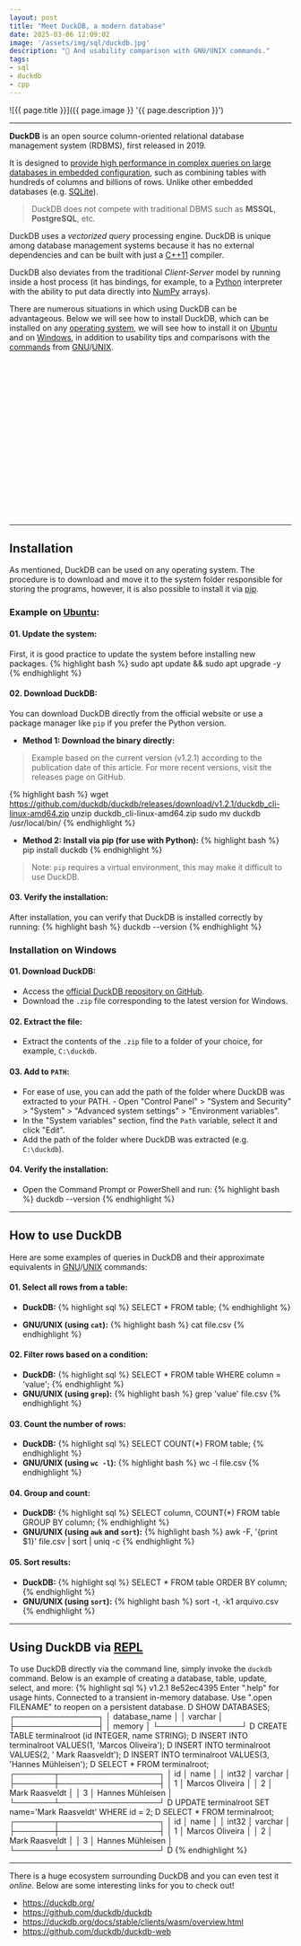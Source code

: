 ```yaml
---
layout: post
title: "Meet DuckDB, a modern database"
date: 2025-03-06 12:09:02
image: '/assets/img/sql/duckdb.jpg'
description: "🚀 And usability comparison with GNU/UNIX commands."
tags:
- sql
- duckdb
- cpp
---
```


![{{ page.title }}]({{ page.image }} '{{ page.description }}')

---

**DuckDB** is an open source column-oriented relational database management system (RDBMS), first released in 2019.

It is designed to <u>provide high performance in complex queries on large databases in embedded configuration</u>, such as combining tables with hundreds of columns and billions of rows. Unlike other embedded databases (e.g. [SQLite](https://terminalroot.com/tags#sql)).

> DuckDB does not compete with traditional DBMS such as **MSSQL**, **PostgreSQL**, etc.

DuckDB uses a *vectorized query* processing engine. DuckDB is unique among database management systems because it has no external dependencies and can be built with just a [C++11](https://terminalroot.com/tags#cpp) compiler.

DuckDB also deviates from the traditional *Client-Server* model by running inside a host process (it has bindings, for example, to a [Python](https://terminalroot.com/tags#python) interpreter with the ability to put data directly into [NumPy](https://terminalroot.com/numcpp-numpy-for-cpp/) arrays).

There are numerous situations in which using DuckDB can be advantageous. Below we will see how to install DuckDB, which can be installed on any [operating system](https://terminalroot.com/tags#operatingsystem), we will see how to install it on [Ubuntu](https://terminalroot.com/tags#ubuntu) and on [Windows](https://terminalroot.com/tags#windows), in addition to usability tips and comparisons with the [commands](https://terminalroot.com/tags#commands) from [GNU](https://terminalroot.com/tags#gnu)/[UNIX](https://terminalroot.com/tags#unix).


<!-- SQUARE - GAMES ROOT -->
<script async src="//pagead2.googlesyndication.com/pagead/js/adsbygoogle.js"></script>
<ins class="adsbygoogle"
style="display:inline-block;width:336px;height:280px"
data-ad-client="ca-pub-2838251107855362"
data-ad-slot="5351066970"></ins>
<script>
(adsbygoogle = window.adsbygoogle || []).push({});
</script>

---

## Installation

As mentioned, DuckDB can be used on any operating system. The procedure is to download and move it to the system folder responsible for storing the programs, however, it is also possible to install it via [pip](https://pypi.org/project/pip/).

### Example on [Ubuntu](https://terminalroot.com/tags#ubuntu):
#### 01. **Update the system:**
First, it is good practice to update the system before installing new packages. 
{% highlight bash %}
sudo apt update && sudo apt upgrade -y
{% endhighlight %}

#### 02. **Download DuckDB:**
You can download DuckDB directly from the official website or use a package manager like `pip` if you prefer the Python version.
- **Method 1: Download the binary directly:**
> Example based on the current version (v1.2.1) according to the publication date of this article. For more recent versions, visit the releases page on GitHub.

{% highlight bash %}
wget https://github.com/duckdb/duckdb/releases/download/v1.2.1/duckdb_cli-linux-amd64.zip
unzip duckdb_cli-linux-amd64.zip
sudo mv duckdb /usr/local/bin/
{% endhighlight %}

- **Method 2: Install via pip (for use with Python):**
{% highlight bash %}
pip install duckdb
{% endhighlight %}
> Note: `pip` requires a virtual environment, this may make it difficult to use DuckDB.

#### 03. **Verify the installation:**
After installation, you can verify that DuckDB is installed correctly by running:
{% highlight bash %}
duckdb --version
{% endhighlight %}

### Installation on Windows
#### 01. **Download DuckDB:**
- Access the [official DuckDB repository on GitHub](https://github.com/duckdb/duckdb/releases).
- Download the `.zip` file corresponding to the latest version for Windows.

#### 02. **Extract the file:**
- Extract the contents of the `.zip` file to a folder of your choice, for example, `C:\duckdb`.

#### 03. **Add to `PATH`:**
- For ease of use, you can add the path of the folder where DuckDB was extracted to your PATH. - Open "Control Panel" > "System and Security" > "System" > "Advanced system settings" > "Environment variables".
- In the "System variables" section, find the `Path` variable, select it and click "Edit".
- Add the path of the folder where DuckDB was extracted (e.g. `C:\duckdb`).

#### 04. **Verify the installation:**
- Open the Command Prompt or PowerShell and run:
{% highlight bash %}
duckdb --version
{% endhighlight %}


<!-- RECTANGLE 2 - OnParagragraph -->
<script async src="//pagead2.googlesyndication.com/pagead/js/adsbygoogle.js"></script>
<ins class="adsbygoogle"
style="display:block; text-align:center;"
data-ad-layout="in-article"
data-ad-format="fluid"
data-ad-client="ca-pub-2838251107855362"
data-ad-slot="8549252987"></ins>
<script>
(adsbygoogle = window.adsbygoogle || []).push({});
</script>

---

## How to use DuckDB
Here are some examples of queries in DuckDB and their approximate equivalents in [GNU](https://terminalroot.com/tags#gnu)/[UNIX](https://terminalroot.com/tags#unix) commands:

#### 01. **Select all rows from a table:**
- **DuckDB:**
{% highlight sql %}
SELECT * FROM table;
{% endhighlight %}

- **GNU/UNIX (using `cat`):**
{% highlight bash %}
cat file.csv
{% endhighlight %}

#### 02. **Filter rows based on a condition:**
- **DuckDB:**
{% highlight sql %}
SELECT * FROM table WHERE column = 'value';
{% endhighlight %}
- **GNU/UNIX (using `grep`):**
{% highlight bash %}
grep 'value' file.csv
{% endhighlight %}

#### 03. **Count the number of rows:**
- **DuckDB:**
{% highlight sql %}
SELECT COUNT(*) FROM table;
{% endhighlight %}
- **GNU/UNIX (using `wc -l`):**
{% highlight bash %}
wc -l file.csv
{% endhighlight %}

#### 04. **Group and count:**
- **DuckDB:**
{% highlight sql %}
SELECT column, COUNT(*) FROM table GROUP BY column;
{% endhighlight %}
- **GNU/UNIX (using `awk` and `sort`):**
{% highlight bash %}
awk -F, '{print $1}' file.csv | sort | uniq -c
{% endhighlight %}

#### 05. **Sort results:**
- **DuckDB:**
{% highlight sql %}
SELECT * FROM table ORDER BY column;
{% endhighlight %}
- **GNU/UNIX (using `sort`):**
{% highlight bash %}
sort -t, -k1 arquivo.csv
{% endhighlight %}

---

## Using DuckDB via [REPL](https://terminalroot.com/create-repl-commands-easily/)
To use DuckDB directly via the command line, simply invoke the `duckdb` command. Below is an example of creating a database, table, update, select, and more:
{% highlight sql %}
v1.2.1 8e52ec4395
Enter ".help" for usage hints.
Connected to a transient in-memory database.
Use ".open FILENAME" to reopen on a persistent database.
D SHOW DATABASES;
┌───────────────┐
│ database_name │
│    varchar    │
├───────────────┤
│ memory        │
└───────────────┘
D CREATE TABLE terminalroot (id INTEGER, name STRING);
D INSERT INTO terminalroot VALUES(1, 'Marcos Oliveira');
D INSERT INTO terminalroot VALUES(2, ' Mark Raasveldt');
D INSERT INTO terminalroot VALUES(3, 'Hannes Mühleisen');
D SELECT * FROM terminalroot;
┌───────┬──────────────────┐
│  id   │       name       │
│ int32 │     varchar      │
├───────┼──────────────────┤
│     1 │ Marcos Oliveira  │
│     2 │  Mark Raasveldt  │
│     3 │ Hannes Mühleisen │
└───────┴──────────────────┘
D UPDATE terminalroot SET name='Mark Raasveldt' WHERE id = 2;
D SELECT * FROM terminalroot;
┌───────┬──────────────────┐
│  id   │       name       │
│ int32 │     varchar      │
├───────┼──────────────────┤
│     1 │ Marcos Oliveira  │
│     2 │ Mark Raasveldt   │
│     3 │ Hannes Mühleisen │
└───────┴──────────────────┘
D 
{% endhighlight %}

---

There is a huge ecosystem surrounding DuckDB and you can even test it *online*. Below are some interesting links for you to check out!

+ <https://duckdb.org/>
+ <https://github.com/duckdb/duckdb>
+ <https://duckdb.org/docs/stable/clients/wasm/overview.html>
+ <https://github.com/duckdb/duckdb-web>

